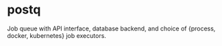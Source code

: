 # postq
Job queue with API interface, database backend, and choice of {process, docker, kubernetes} job executors.
